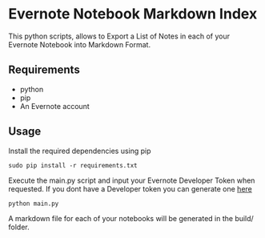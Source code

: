 # Evernote Notebook Markdown Index

This python scripts, allows to Export a List of Notes in each of your Evernote Notebook into Markdown Format.

## Requirements

* python
* pip
* An Evernote account

## Usage

Install the required dependencies using pip

```
sudo pip install -r requirements.txt
```

Execute the main.py script and input your Evernote Developer Token when requested.
If you dont have a Developer token you can generate one [here](https://www.evernote.com/api/DeveloperToken.action)

```
python main.py
```

A markdown file for each of your notebooks will be generated in the build/ folder.
